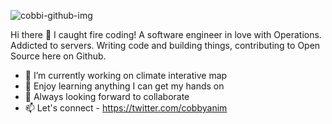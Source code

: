 
![cobbi-github-img](https://user-images.githubusercontent.com/39762158/227949497-fb9d323c-db49-4010-b1c1-76eacbb226dd.png)

Hi there 👋
I caught fire coding! A software engineer in love with Operations. Addicted to servers.
Writing code and building things, contributing to Open Source here on Github.


- 🔭 I’m currently working on climate interative map
- 🌱 Enjoy learning anything I can get my hands on
- 👯 Always looking forward to collaborate
- 📫 Let's connect - https://twitter.com/cobbyanim

